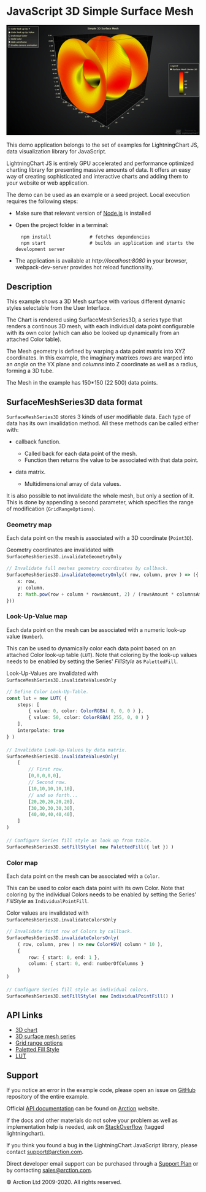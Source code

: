# JavaScript 3D Simple Surface Mesh

![JavaScript 3D Simple Surface Mesh](3dSimpleSurfaceMesh.png)

This demo application belongs to the set of examples for LightningChart JS, data visualization library for JavaScript.

LightningChart JS is entirely GPU accelerated and performance optimized charting library for presenting massive amounts of data. It offers an easy way of creating sophisticated and interactive charts and adding them to your website or web application.

The demo can be used as an example or a seed project. Local execution requires the following steps:

- Make sure that relevant version of [Node.js](https://nodejs.org/en/download/) is installed
- Open the project folder in a terminal:

        npm install              # fetches dependencies
        npm start                # builds an application and starts the development server

- The application is available at *http://localhost:8080* in your browser, webpack-dev-server provides hot reload functionality.


## Description

This example shows a 3D Mesh surface with various different dynamic styles selectable from the User Interface.

The Chart is rendered using SurfaceMeshSeries3D, a series type that renders a continous 3D mesh, with each individual data point configurable with its own color (which can also be looked up dynamically from an attached Color table).

The Mesh geometry is defined by warping a data point matrix into XYZ coordinates.
In this example, the imaginary matrixes *rows* are warped into an *angle* on the YX plane and *columns* into Z coordinate as well as a radius, forming a 3D tube.

The Mesh in the example has 150*150 (22 500) data points.

## SurfaceMeshSeries3D data format

`SurfaceMeshSeries3D` stores 3 kinds of user modifiable data.
Each type of data has its own invalidation method. All these methods can be called either with:
- callback function.
    * Called back for each data point of the mesh.
    * Function then returns the value to be associated with that data point.

- data matrix.
    * Multidimensional array of data values.

It is also possible to not invalidate the whole mesh, but only a section of it. This is done by appending a second parameter, which specifies the range of modification (`GridRangeOptions`).


### Geometry map

Each data point on the mesh is associated with a 3D coordinate (`Point3D`).

Geometry coordinates are invalidated with `SurfaceMeshSeries3D.invalidateGeometryOnly`
```typescript
// Invalidate full meshes geometry coordinates by callback.
SurfaceMeshSeries3D.invalidateGeometryOnly(( row, column, prev ) => ({
    x: row,
    y: column,
    z: Math.pow(row + column * rowsAmount, 2) / (rowsAmount * columnsAmount)
}))
```

### Look-Up-Value map

Each data point on the mesh can be associated with a numeric look-up value (`Number`).

This can be used to dynamically color each data point based on an attached Color look-up table (`LUT`).
Note that coloring by the look-up values needs to be enabled by setting the Series' *FillStyle* as `PalettedFill`.

Look-Up-Values are invalidated with  `SurfaceMeshSeries3D.invalidateValuesOnly`
```typescript
// Define Color Look-Up-Table.
const lut = new LUT( {
    steps: [
        { value: 0, color: ColorRGBA( 0, 0, 0 ) },
        { value: 50, color: ColorRGBA( 255, 0, 0 ) }
    ],
    interpolate: true
} )

// Invalidate Look-Up-Values by data matrix.
SurfaceMeshSeries3D.invalidateValuesOnly(
    [
        // First row.
        [0,0,0,0,0],
        // Second row.
        [10,10,10,10,10],
        // and so forth...
        [20,20,20,20,20],
        [30,30,30,30,30],
        [40,40,40,40,40],
    ]
)

// Configure Series fill style as look up from table.
SurfaceMeshSeries3D.setFillStyle( new PalettedFill({ lut }) )
```

### Color map

Each data point on the mesh can be associated with a `Color`.

This can be used to color each data point with its own Color.
Note that coloring by the individual Colors needs to be enabled by setting the Series' *FillStyle* as `IndividualPointFill`.

Color values are invalidated with  `SurfaceMeshSeries3D.invalidateColorsOnly`
```typescript
// Invalidate first row of Colors by callback.
SurfaceMeshSeries3D.invalidateColorsOnly(
    ( row, column, prev ) => new ColorHSV( column * 10 ),
    {
        row: { start: 0, end: 1 },
        column: { start: 0, end: numberOfColumns }
    }
)

// Configure Series fill style as individual colors.
SurfaceMeshSeries3D.setFillStyle( new IndividualPointFill() )
```


## API Links

* [3D chart]
* [3D surface mesh series]
* [Grid range options]
* [Paletted Fill Style]
* [LUT]


## Support

If you notice an error in the example code, please open an issue on [GitHub][0] repository of the entire example.

Official [API documentation][1] can be found on [Arction][2] website.

If the docs and other materials do not solve your problem as well as implementation help is needed, ask on [StackOverflow][3] (tagged lightningchart).

If you think you found a bug in the LightningChart JavaScript library, please contact support@arction.com.

Direct developer email support can be purchased through a [Support Plan][4] or by contacting sales@arction.com.

[0]: https://github.com/Arction/
[1]: https://www.arction.com/lightningchart-js-api-documentation/
[2]: https://www.arction.com
[3]: https://stackoverflow.com/questions/tagged/lightningchart
[4]: https://www.arction.com/support-services/

© Arction Ltd 2009-2020. All rights reserved.


[3D chart]: https://www.arction.com/lightningchart-js-api-documentation/v3.1.0/classes/chart3d.html
[3D surface mesh series]: https://www.arction.com/lightningchart-js-api-documentation/v3.1.0/classes/surfacemeshseries3d.html
[Grid range options]: https://www.arction.com/lightningchart-js-api-documentation/v3.1.0/interfaces/gridrangeoptions.html
[Paletted Fill Style]: https://www.arction.com/lightningchart-js-api-documentation/v3.1.0/classes/palettedfill.html
[LUT]: https://www.arction.com/lightningchart-js-api-documentation/v3.1.0/classes/lut.html

